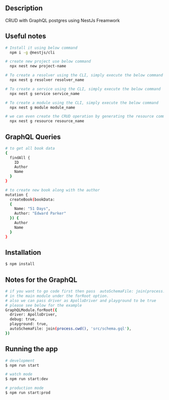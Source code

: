 ## Description

CRUD with GraphQL postgres using NestJs Freamwork

## Useful notes

```bash
# Install it using below command
  npm i -g @nestjs/cli
```

```bash
# create new project use below command
  npx nest new project-name
```

```bash
# To create a resolver using the CLI, simply execute the below command
  npx nest g resolver resolver_name
```

```bash
# To create a service using the CLI, simply execute the below command
  npx nest g service service_name
```

```bash
# To create a module using the CLI, simply execute the below command
  npx nest g module module_name
```

```bash
# we can even create the CRUD operation by generating the resource command
  npx nest g resource resource_name
```

## GraphQL Queries

```bash
# to get all book data
{
  findAll {
    ID
    Author
    Name
  }
}

# to create new book along with the author
mutation {
  createBook(bookData:
  {
    Name: "51 Days",
    Author: "Edward Parker"
  }) {
    Author
    Name
  }
}

```

## Installation

```bash
$ npm install
```

## Notes for the GraphQL

```bash
# if you want to go code first then pass  autoSchemaFile: join(process.cwd(), 'src/schema.gql')
# in the main module under the forRoot option.
# also we can pass driver as ApolloDriver and playground to be true
# please see below for the example
GraphQLModule.forRoot({
  driver: ApolloDriver,
  debug: true,
  playground: true,
  autoSchemaFile: join(process.cwd(), 'src/schema.gql'),
})
```

## Running the app

```bash
# development
$ npm run start

# watch mode
$ npm run start:dev

# production mode
$ npm run start:prod
```
